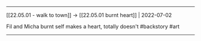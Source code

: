 ***

[[22.05.01 - walk to town]] -> [[22.05.01 burnt heart]] | 2022-07-02

Fil and Micha burnt self makes a heart, totally doesn't #backstory #art

***